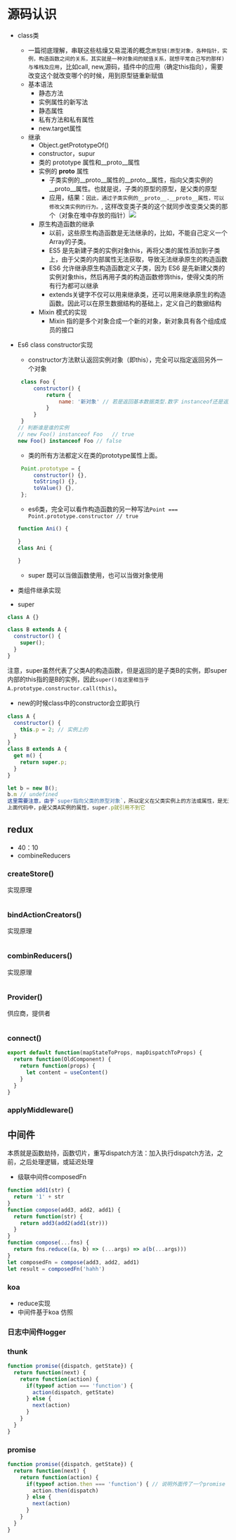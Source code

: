 # 源码认识
- class类
   - 一篇彻底理解，串联这些枯燥又易混淆的概念`原型链(原型对象，各种指针，实例，构造函数之间的关系，其实就是一种对象间的赋值关系，就想平常自己写的那样)与堆栈及应用`，比如call, new,源码，插件中的应用（确定this指向），需要改变这个就改变哪个的时候，用到原型链重新赋值
   - 基本语法
        - 静态方法
        - 实例属性的新写法
        - 静态属性
        - 私有方法和私有属性
        - new.target属性
   - 继承
      - Object.getPrototypeOf()
      - constructor，supur
      - 类的 prototype 属性和__proto__属性
      - 实例的 __proto__ 属性
         - 子类实例的__proto__属性的__proto__属性，指向父类实例的__proto__属性。也就是说，子类的原型的原型，是父类的原型
         - 应用，结果：`因此，通过子类实例的__proto__.__proto__属性，可以修改父类实例的行为。`, 这样改变类子类的这个就同步改变类父类的那个（对象在堆中存放的指针）![](yxl.png)
      - 原生构造函数的继承
         - 以前，这些原生构造函数是无法继承的，比如，不能自己定义一个Array的子类。
         - ES5 是先新建子类的实例对象this，再将父类的属性添加到子类上，由于父类的内部属性无法获取，导致无法继承原生的构造函数
         - ES6 允许继承原生构造函数定义子类，因为 ES6 是先新建父类的实例对象this，然后再用子类的构造函数修饰this，使得父类的所有行为都可以继承
         - extends关键字不仅可以用来继承类，还可以用来继承原生的构造函数。因此可以在原生数据结构的基础上，定义自己的数据结构
      - Mixin 模式的实现
         - Mixin 指的是多个对象合成一个新的对象，新对象具有各个组成成员的接口
      
- Es6 class constructor实现
   - constructor方法默认返回实例对象（即this），完全可以指定返回另外一个对象
   ```js
    class Foo {
        constructor() {
            return {
                name: '新对象' // 若是返回基本数据类型.数字 instanceof还是返回true
            }
        }
    }
   // 判断谁是谁的实例
   // new Foo() instanceof Foo   // true
   new Foo() instanceof Foo // false
   ```
   - 类的所有方法都定义在类的prototype属性上面。
   ```js
    Point.prototype = {
        constructor() {},
        toString() {},
        toValue() {},
    };
   ```
   - es6类，完全可以看作构造函数的另一种写法`Point === Point.prototype.constructor // true`
    ```js
    function Ani() {

    }
    class Ani {

    }
    ```
    - super 既可以当做函数使用，也可以当做对象使用
- 类组件继承实现
- super
```js
class A {}

class B extends A {
  constructor() {
    super();
  }
}
```
注意，super虽然代表了父类A的构造函数，但是返回的是子类B的实例，即super内部的this指的是B的实例，因此`super()在这里相当于A.prototype.constructor.call(this)`。
   - new的时候class中的constructor会立即执行
```js
class A {
  constructor() {
    this.p = 2; // 实例上的
  }
}
class B extends A {
  get m() {
    return super.p;
  }
}

let b = new B();
b.m // undefined
这里需要注意，由于`super指向父类的原型对象`，所以定义在父类实例上的方法或属性，是无法通过super调用的。
上面代码中，p是父类A实例的属性，super.p就引用不到它
```
## redux
- 40：10
- combineReducers

### createStore()
实现原理
```js

```

### bindActionCreators()
实现原理
```js

```

### combinReducers()
实现原理
```js

```

### Provider()
供应商，提供者
```js

```
### connect()
```js
export default function(mapStateToProps, mapDispatchToProps) {
  return function(OldComponent) {
    return function(props) {
      let content = useContent()
    }
  } 
}
```
### applyMiddleware()
## 中间件
本质就是函数劫持，函数切片，重写dispatch方法：加入执行dispatch方法，之前，之后处理逻辑，或延迟处理
- 级联中间件composedFn
```js
function add1(str) {
  return '1' + str
}
function compose(add3, add2, add1) {
  return function(str) {
    return add3(add2(add1(str)))
  }
}
function compose(...fns) {
  return fns.reduce((a, b) => (...args) => a(b(...args)))
}
let composedFn = compose(add3, add2, add1)
let result = composedFn('hahh')
```
### koa
- reduce实现
- 中间件基于koa 仿照
### 日志中间件logger

### thunk
```js
function promise({dispatch, getState}) {
  return function(next) {
    return function(action) {
      if(typeof action === 'function') {
        action(dispatch, getState)
      } else {
        next(action)
      }
    }
  }
}
```
### promise
```js
function promise({dispatch, getState}) {
  return function(next) {
    return function(action) {
      if(typeof action.then === 'function') { // 说明外面传了一个promise
        action.then(dispatch)
      } else {
        next(action)
      }
    }
  }
}
```